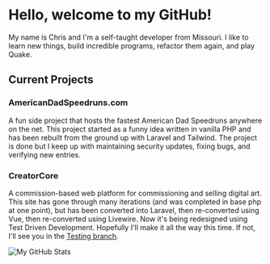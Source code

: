 # Hello, welcome to my GitHub!
My name is Chris and I'm a self-taught developer from Missouri.  I like to learn new things, build incredible programs, refactor them again, and play Quake.

## Current Projects
### AmericanDadSpeedruns.com
  A fun side project that hosts the fastest American Dad Speedruns anywhere on the net.  This project started as a funny idea written in vanilla PHP and has been rebuilt from the ground up with Laravel and Tailwind.  The project is done but I keep up with maintaining security updates, fixing bugs, and verifying new entries.
### CreatorCore
  A commission-based web platform for commissioning and selling digital art.  This site has gone through many iterations (and was completed in base php at one point), but has been converted into Laravel, then re-converted using Vue, then re-converted using Livewire.  Now it's being redesigned using Test Driven Development.  Hopefully I'll make it all the way this time.  If not, I'll see you in the [Testing branch](https://github.com/cholladay0816/CreatorCore/tree/Testing).

![My GitHub Stats](https://github-readme-stats.vercel.app/api?username=cholladay0816&show_icons=true&count_private=true&theme=tokyonight)
